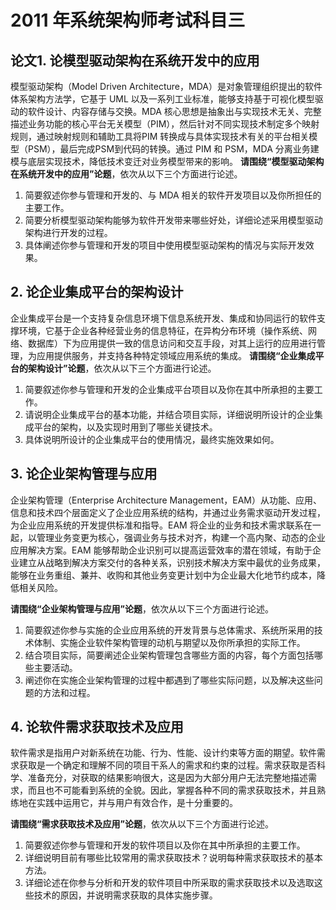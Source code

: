 # 2011 年系统架构师考试科目三

## 论文1. 论模型驱动架构在系统开发中的应用
模型驱动架构（Model Driven Architecture，MDA）是对象管理组织提出的软件体系架构方法学，它基于 UML 以及一系列工业标准，能够支持基于可视化模型驱动的软件设计、内容存储与交换。MDA 核心思想是抽象出与实现技术无关、完整描述业务功能的核心平台无关模型（PIM），然后针对不同实现技术制定多个映射规则，通过映射规则和辅助工具将PIM 转换成与具体实现技术有关的平台相关模型（PSM），最后完成PSM到代码的转换。通过 PIM 和 PSM，MDA 分离业务建模与底层实现技术，降低技术变迁对业务模型带来的影响。
**请围绕“模型驱动架构在系统开发中的应用”论题**，依次从以下三个方面进行论述。
1. 简要叙述你参与管理和开发的、与 MDA 相关的软件开发项目以及你所担任的主要工作。
2. 简要分析模型驱动架构能够为软件开发带来哪些好处，详细论述采用模型驱动架构进行开发的过程。
3. 具体阐述你参与管理和开发的项目中使用模型驱动架构的情况与实际开发效果。

## 2. 论企业集成平台的架构设计
企业集成平台是一个支持复杂信息环境下信息系统开发、集成和协同运行的软件支撑环境，它基于企业各种经营业务的信息特征，在异构分布环境（操作系统、网络、数据库）下为应用提供一致的信息访问和交互手段，对其上运行的应用进行管理，为应用提供服务，并支持各种特定领域应用系统的集成。
**请围绕“企业集成平台的架构设计”论题**，依次从以下三个方面进行论述。
1. 简要叙述你参与管理和开发的企业集成平台项目以及你在其中所承担的主要工作。
2. 请说明企业集成平台的基本功能，并结合项目实际，详细说明所设计的企业集成平台的架构，以及实现时用到了哪些关键技术。
3. 具体说明所设计的企业集成平台的使用情况，最终实施效果如何。

## 3. 论企业架构管理与应用
企业架构管理（Enterprise Architecture Management，EAM）从功能、应用、信息和技术四个层面定义了企业应用系统的结构，并通过业务需求驱动开发过程，为企业应用系统的开发提供标准和指导。EAM 将企业的业务和技术需求联系在一起，以管理业务变更为核心，强调业务与技术对齐，构建一个高内聚、动态的企业应用解决方案。EAM 能够帮助企业识别可以提高运营效率的潜在领域，有助于企业建立从战略到解决方案交付的各种关系，识别技术解决方案中最优的业务成果，能够在业务重组、兼并、收购和其他业务变更计划中为企业最大化地节约成本，降低相关风险。

**请围绕“企业架构管理与应用”论题**，依次从以下三个方面进行论述。
1. 简要叙述你参与实施的企业应用系统的开发背景与总体需求、系统所采用的技术体制、实施企业软件架构管理的动机与期望以及你所承担的实际工作。
2. 结合项目实际，简要阐述企业架构管理包含哪些方面的内容，每个方面包括哪些主要活动。
3. 阐述你在实施企业架构管理的过程中都遇到了哪些实际问题，以及解决这些问题的方法和过程。

## 4. 论软件需求获取技术及应用
软件需求是指用户对新系统在功能、行为、性能、设计约束等方面的期望。软件需求获取是一个确定和理解不同的项目干系人的需求和约束的过程。需求获取是否科学、准备充分，对获取的结果影响很大，这是因为大部分用户无法完整地描述需求，而且也不可能看到系统的全貌。因此，掌握各种不同的需求获取技术，并且熟练地在实践中运用它，并与用户有效合作，是十分重要的。

**请围绕“需求获取技术及应用”论题**，依次从以下三个方面进行论述。
1. 简要叙述你参与管理和开发的软件项目以及你在其中所承担的主要工作。
2. 详细说明目前有哪些比较常用的需求获取技术？说明每种需求获取技术的基本方法。
3. 详细论述在你参与分析和开发的软件项目中所采取的需求获取技术以及选取这些技术的原因，并说明需求获取的具体实施步骤。